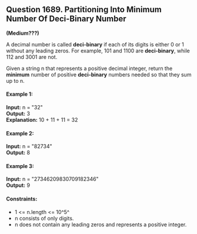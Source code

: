 ## Question 1689.  Partitioning Into Minimum Number Of Deci-Binary Number
**(Medium???)**  

 A decimal number is called **deci-binary** if each of its digits is either 0 or 1 without any leading zeros. For example, 101 and 1100 are **deci-binary**, while 112 and 3001 are not.

 Given a string n that represents a positive decimal integer, return the **minimum** number of positive **deci-binary** numbers needed so that they sum up to n.

#### Example 1:

**Input:** n = "32"  
**Output:** 3  
**Explanation:** 10 + 11 + 11 = 32  

#### Example 2:

**Input:** n = "82734"  
**Output:** 8  

#### Example 3:  

**Input:** n = "27346209830709182346"  
**Output:** 9  
 

#### Constraints:

- 1 <= n.length <= 10^5^  
- n consists of only digits.  
- n does not contain any leading zeros and represents a positive integer.  
